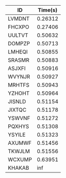 |ID|Time(s)|
|-|-|
|LVMDNT|0.26312|
|FHCXPO|0.27406|
|UULTVT|0.50632|
|DOMPZP|0.50713|
|LMHEQI|0.50855|
|SRASMR|0.50883|
|ASJXFI|0.50916|
|WVYNJR|0.50927|
|MRHTFS|0.50943|
|YZHOHT|0.50964|
|JISNLD|0.51154|
|JIXTQC|0.51178|
|YSWVNF|0.51272|
|PQXHYS|0.51308|
|YSYILE|0.51323|
|AXUMWF|0.51456|
|TKWJLM|0.51556|
|WCXUMP|0.63951|
|KHAKAB|inf|
